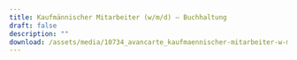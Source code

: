 ```yaml
---
title: Kaufmännischer Mitarbeiter (w/m/d) – Buchhaltung
draft: false
description: ""
download: /assets/media/10734_avancarte_kaufmaennischer-mitarbeiter-w-m-d-buchhaltung_bremen.pdf
---
```

